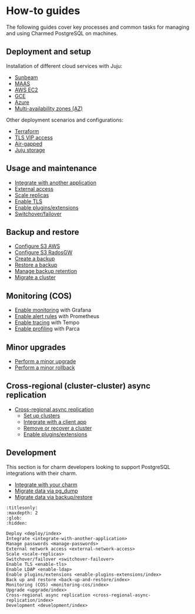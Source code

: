 # How-to guides

The following guides cover key processes and common tasks for managing and using Charmed PostgreSQL on machines.

## Deployment and setup

Installation of different cloud services with Juju:
* [Sunbeam]
* [MAAS]
* [AWS EC2]
* [GCE]
* [Azure]
* [Multi-availability zones (AZ)][Multi-AZ]

Other deployment scenarios and configurations:
* [Terraform]
* [TLS VIP access]
* [Air-gapped]
* [Juju storage]

## Usage and maintenance

* [Integrate with another application]
* [External access]
* [Scale replicas]
* [Enable TLS]
* [Enable plugins/extensions]
* [Switchover/failover]

## Backup and restore
* [Configure S3 AWS]
* [Configure S3 RadosGW]
* [Create a backup]
* [Restore a backup]
* [Manage backup retention]
* [Migrate a cluster]

## Monitoring (COS)

* [Enable monitoring] with Grafana
* [Enable alert rules] with Prometheus
* [Enable tracing] with Tempo
* [Enable profiling] with Parca

## Minor upgrades
* [Perform a minor upgrade]
* [Perform a minor rollback]

## Cross-regional (cluster-cluster) async replication

* [Cross-regional async replication]
    * [Set up clusters]
    * [Integrate with a client app]
    * [Remove or recover a cluster]
    * [Enable plugins/extensions]

## Development

This section is for charm developers looking to support PostgreSQL integrations with their charm.

* [Integrate with your charm]
* [Migrate data via pg_dump]
* [Migrate data via backup/restore]

<!--Links-->

[Sunbeam]: /how-to-guides/deploy/sunbeam
[MAAS]: /how-to-guides/deploy/maas
[AWS EC2]: /how-to-guides/deploy/aws-ec2
[GCE]: /how-to-guides/deploy/gce
[Azure]: /how-to-guides/deploy/azure
[Multi-AZ]: /how-to-guides/deploy/multi-az
[TLS VIP access]: /how-to-guides/deploy/tls-vip-access
[Juju spaces]: /how-to-guides/deploy/juju-spaces
[Terraform]: /how-to-guides/deploy/terraform
[Air-gapped]: /how-to-guides/deploy/air-gapped
[Juju storage]: /how-to-guides/deploy/juju-storage

[Integrate with another application]: /how-to-guides/integrate-with-another-application
[External access]: /how-to-guides/external-network-access
[Scale replicas]: /how-to-guides/scale-replicas
[Enable TLS]: /how-to-guides/enable-tls
[Switchover/failover]: /how-to-guides/switchover-failover

[Configure S3 AWS]: /how-to-guides/back-up-and-restore/configure-s3-aws
[Configure S3 RadosGW]: /how-to-guides/back-up-and-restore/configure-s3-radosgw
[Create a backup]: /how-to-guides/back-up-and-restore/create-a-backup
[Restore a backup]: /how-to-guides/back-up-and-restore/restore-a-backup
[Manage backup retention]: /how-to-guides/back-up-and-restore/manage-backup-retention
[Migrate a cluster]: /how-to-guides/back-up-and-restore/migrate-a-cluster

[Enable monitoring]: /how-to-guides/monitoring-cos/enable-monitoring
[Enable alert rules]: /how-to-guides/monitoring-cos/enable-alert-rules
[Enable tracing]: /how-to-guides/monitoring-cos/enable-tracing
[Enable profiling]: /how-to-guides/monitoring-cos/enable-profiling

[Perform a minor upgrade]: /how-to-guides/upgrade/perform-a-minor-upgrade
[Perform a minor rollback]: /how-to-guides/upgrade/perform-a-minor-rollback

[Cross-regional async replication]: /how-to-guides/cross-regional-async-replication/index
[Set up clusters]: /how-to-guides/cross-regional-async-replication/set-up-clusters
[Integrate with a client app]: /how-to-guides/cross-regional-async-replication/integrate-with-a-client-app
[Remove or recover a cluster]: /how-to-guides/cross-regional-async-replication/remove-or-recover-a-cluster
[Enable plugins/extensions]: /how-to-guides/enable-plugins-extensions/index

[Integrate with your charm]: /how-to-guides/development/integrate-with-your-charm
[Migrate data via pg_dump]: /how-to-guides/development/migrate-data-via-pg-dump
[Migrate data via backup/restore]: /how-to-guides/development/migrate-data-via-backup-restore


```{toctree}
:titlesonly:
:maxdepth: 2
:glob:
:hidden:

Deploy <deploy/index>
Integrate <integrate-with-another-application>
Manage passwords <manage-passwords>
External network access <external-network-access>
Scale <scale-replicas>
Switchover/failover <switchover-failover>
Enable TLS <enable-tls>
Enable LDAP <enable-ldap>
Enable plugins/extensions <enable-plugins-extensions/index>
Back up and restore <back-up-and-restore/index>
Monitoring (COS) <monitoring-cos/index>
Upgrade <upgrade/index>
Cross-regional async replication <cross-regional-async-replication/index>
Development <development/index>

